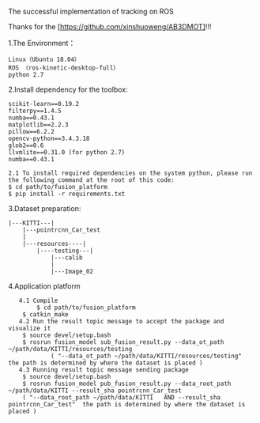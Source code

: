 The successful implementation of tracking on ROS

Thanks for the [https://github.com/xinshuoweng/AB3DMOT]!!!

1.The Environment：

	Linux（Ubuntu 18.04）
	ROS （ros-kinetic-desktop-full）
	python 2.7

2.Install dependency for the toolbox:

	scikit-learn==0.19.2
	filterpy==1.4.5
	numba==0.43.1
	matplotlib==2.2.3
	pillow==6.2.2
	opencv-python==3.4.3.18
	glob2==0.6
	llvmlite==0.31.0 (for python 2.7)
	numba==0.43.1
	
	2.1 To install required dependencies on the system python, please run the following command at the root of this code:
	$ cd path/to/fusion_platform
	$ pip install -r requirements.txt

3.Dataset preparation:

	|---KITTI---|
		|---pointrcnn_Car_test
		|
		|---resources----|
			|----testing---|
				|---calib
				|
				|---Image_02
			  
4.Application platform

       4.1 Compile
       		$ cd path/to/fusion_platform
		$ catkin_make
       4.2 Run the result topic message to accept the package and visualize it
		$ source devel/setup.bash
		$ rosrun fusion_model sub_fusion_result.py --data_ot_path ~/path/data/KITTI/resources/testing
                ( "--data_ot_path ~/path/data/KITTI/resources/testing"  the path is determined by where the dataset is placed )
       4.3 Running result topic message sending package
		$ source devel/setup.bash
		$ rosrun fusion_model pub_fusion_result.py --data_root_path ~/path/data/KITTI --result_sha pointrcnn_Car_test
	 	( "--data_root_path ~/path/data/KITTI   AND --result_sha pointrcnn_Car_test"  the path is determined by where the dataset is placed )
	
